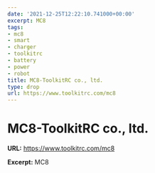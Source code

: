```yaml
---
date: '2021-12-25T12:22:10.741000+00:00'
excerpt: MC8
tags:
- mc8
- smart
- charger
- toolkitrc
- battery
- power
- robot
title: MC8-ToolkitRC co., ltd.
type: drop
url: https://www.toolkitrc.com/mc8
---
```


# MC8-ToolkitRC co., ltd.

**URL:** https://www.toolkitrc.com/mc8

**Excerpt:** MC8
